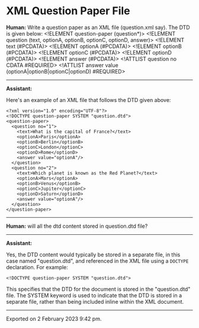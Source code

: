 # XML Question Paper File

**Human:**
Write a question paper as an XML file (question.xml say). The DTD is given below:
&lt;!ELEMENT question-paper (question*)&gt;
&lt;!ELEMENT question (text, optionA, optionB, optionC, optionD, answer)&gt;
&lt;!ELEMENT text (#PCDATA)&gt;
&lt;!ELEMENT optionA (#PCDATA)&gt;
&lt;!ELEMENT optionB (#PCDATA)&gt;
&lt;!ELEMENT optionC (#PCDATA)&gt;
&lt;!ELEMENT optionD (#PCDATA)&gt;
&lt;!ELEMENT answer (#PCDATA)&gt;
&lt;!ATTLIST question no CDATA #REQUIRED&gt;
&lt;!ATTLIST answer value (optionA|optionB|optionC|optionD) #REQUIRED&gt;

***

**Assistant:**

Here's an example of an XML file that follows the DTD given above:

```
<?xml version="1.0" encoding="UTF-8"?>
<!DOCTYPE question-paper SYSTEM "question.dtd">
<question-paper>
  <question no="1">
    <text>What is the capital of France?</text>
    <optionA>Paris</optionA>
    <optionB>Berlin</optionB>
    <optionC>London</optionC>
    <optionD>Rome</optionD>
    <answer value="optionA"/>
  </question>
  <question no="2">
    <text>Which planet is known as the Red Planet?</text>
    <optionA>Mars</optionA>
    <optionB>Venus</optionB>
    <optionC>Jupiter</optionC>
    <optionD>Saturn</optionD>
    <answer value="optionA"/>
  </question>
</question-paper>

```


***

**Human:**
will all the dtd content stored in question.dtd file?

***

**Assistant:**

Yes, the DTD content would typically be stored in a separate file, in this case named "question.dtd", and referenced in the XML file using a `DOCTYPE` declaration. For example:

```
<!DOCTYPE question-paper SYSTEM "question.dtd">

```

This specifies that the DTD for the document is stored in the "question.dtd" file. The SYSTEM keyword is used to indicate that the DTD is stored in a separate file, rather than being included inline within the XML document.


***

Exported on 2 February 2023 9:42 pm.